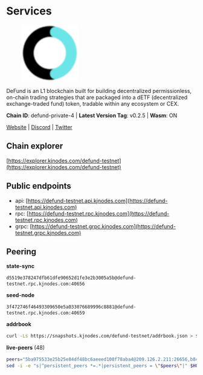 # Services

<figure><img src="https://raw.githubusercontent.com/kj89/cosmos-images/main/logos/defund.png" width="150" alt=""><figcaption></figcaption></figure>

DeFund is an L1 blockchain built for building decentralized permissionless,  on-chain trading strategies that are packaged into a dETF (decentralized  exchange-traded fund) token, tradable within any ecosystem or CEX.

**Chain ID**: defund-private-4 | **Latest Version Tag**: v0.2.5 | **Wasm**: ON

[Website](https://www.defund.app) | [Discord](https://discord.gg/FV26pRPZ3P) | [Twitter](https://twitter.com/defund_finance)




## Chain explorer
[https://explorer.kjnodes.com/defund-testnet](https://explorer.kjnodes.com/defund-testnet)

## Public endpoints

* api: [https://defund-testnet.api.kjnodes.com](https://defund-testnet.api.kjnodes.com)
* rpc: [https://defund-testnet.rpc.kjnodes.com](https://defund-testnet.rpc.kjnodes.com)
* grpc: [https://defund-testnet.grpc.kjnodes.com](https://defund-testnet.grpc.kjnodes.com)

## Peering

**state-sync**

```text
d5519e378247dfb61dfe90652d1fe3e2b3005a5b@defund-testnet.rpc.kjnodes.com:40656
```

**seed-node**

```text
3f472746f46493309650e5a033076689996c8881@defund-testnet.rpc.kjnodes.com:40659
```

**addrbook**
```bash
curl -Ls https://snapshots.kjnodes.com/defund-testnet/addrbook.json > $HOME/.defund/config/addrbook.json
```

**live-peers** (48)
```bash
peers="5ba975533e25b25e84df48bc6aeeed108f78aba4@209.126.2.211:26656,b8435a6a109a9ad95057ce0f1786caf2e9dd0fcc@93.100.235.162:18656,1c4d96b6529211d2efcf4ea2e274eaff48da4ed0@65.109.70.4:40656,ba0abf77c2dec230a7ae06b32d1abf63dbd48642@5.9.82.120:61656,76d932d75b5de4c1799f8702b0047a4ab3de1b14@154.53.63.156:30656,e26206d0e39515fb07915b28e468729340eb112e@38.242.244.163:26656,024981c993824fb347e3b007cbbabec211925bf1@144.91.89.149:30656,f393c1e540566d94ee840ef64431136b1d35d3a6@5.189.159.198:28656,ea1af576f728832d90d4fe9944e45743bb270f24@154.12.245.40:30656,9caa4ac64062fa1178a9db93d24209841bbd30ba@199.175.98.110:26656,d5fa9040e182a3a68d1b752dc0f8a7902625e087@188.233.19.216:18656,3db1eb8f5c41b8a551e3edd52e0d6150134d45f4@155.133.22.129:26656,1f035d17ad5cc6b1abaf8ed0380fdddff1db929f@85.239.243.215:26656,bf05df3550272f56495e9d4cf2637dd6554e36a6@38.242.139.242:26656,48fe32b3f93472a26854ee6fef69447f62a265ed@199.175.98.109:26656,b2d33977b8bca9790df391dd3559e65514f95c0f@194.146.13.253:26656,78f6683344058d2ee9fe0984b754f76bbed75621@65.109.116.110:26656,6d17e0f49bc1856c732f1d439647720ba127aab8@84.46.247.5:26656,2687b608599ef656f343a790f21fb3fb9292668e@194.146.13.187:26656,1ef2946255fcfcd37d0f518ff9beab256223ecca@38.242.140.2:26656,e0fe1fd473a399b332280257e53f1fde933b3c5e@109.110.63.204:26656,d9516be6f5fffad9d2fa4354126c46ca5a6c9310@154.53.55.128:30656,fda47a6cee4bb039d15a8f1ac44d59d6f2eae1d5@89.117.50.153:26656,a04b2fa85b4636dca6e3841396b7eda6a24f22f7@194.195.87.106:26656,0108df8793ec07fa82ea202d54b70c603b827ea4@5.9.81.251:656,e3c348467a8c88c0f65e2ca8a71875d2a384b8b4@185.16.39.19:60656,2b8a63defdcde856b7c4febac9658ad2ef26befb@65.108.9.230:18656,dd69612ab963467a13c0ff0c454dd39053a6412d@65.21.144.94:36656,3209ec925afead6706ac250aae88d1b85a45a2d3@167.86.85.247:30656,d1b61b43b9475e9d509f720415b75c30cb92bfb3@89.117.58.38:26656,78c53aca778b1239158cf4bf6a3aeeb2239501bb@38.242.216.35:40656,d7c675fa2eef507d4e2270c442383a886cade959@207.180.248.230:26656,aee64a0d9b4f06f9f0949650fa22494b1cee1d58@84.46.244.228:26656,8db4b24f6d1ad836b8d0ac7222971cd428ff6ca8@185.182.187.136:40656,4f80d0058101e284b5885f6e66cae85a6f0dc88e@2.58.82.46:40656,38c2e79f4d9043aac5fd699d3bd5b8c3bdab0ab2@154.12.241.185:26656,6691e56c95ca475481f61418c28e11ca2e4469fe@194.146.13.186:26656,7f8cdf82657d23568c650a87b039539d4b234016@164.68.113.162:30656,a2483a05d1e4ea9cc9bba7a7a407dc501dfeee55@38.242.205.160:40656,e0051024da03786ee8008f2ca310bb3ea05edab1@167.86.102.206:26656,807a0dc497bec0ab730310738ef7d27fd3df7671@155.133.27.248:27656,12d2829187ba3627c44944c1ee99218da4328e16@178.63.8.245:60956,7b1c0b4e181d3740cbc81169ef7781cf600aa4c3@144.126.157.206:30656,69cce9d9a6f24c1cdada09bc7afed34937d39dea@89.163.209.173:40656,bf706069f24661022c50669b1b4a1aa95cd7766b@188.233.19.197:18656,5a173cbd537b8f75063b2db51131fa906236376e@65.109.93.152:32656,d5519e378247dfb61dfe90652d1fe3e2b3005a5b@65.109.68.190:40656,d941341fa0f985d853f0e044d075234776cf1df6@77.232.37.54:26656"
sed -i -e "s|^persistent_peers *=.*|persistent_peers = \"$peers\"|" $HOME/.defund/config/config.toml
```
